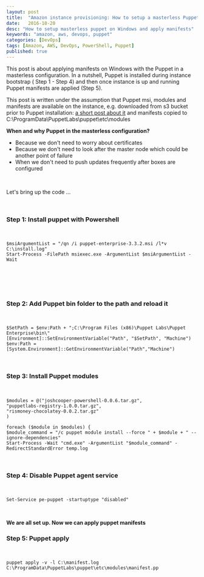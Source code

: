 ```yaml
---
layout: post
title:  "Amazon instance provisioning: How to setup a masterless Puppet on Windows and apply manifests"
date:   2016-10-20
desc: "How to setup masterless puppet on Windows and apply manifests"
keywords: "amazon, aws, devops, puppet"
categories: [DevOps]
tags: [Amazon, AWS, DevOps, PowerShell, Puppet]
published: true
---
```



This post is about applying manifests on Windows with the Puppet in a masterless configuration. 
In a nutshell, Puppet is installed during instance bootstrap ( Step 1 - Step 4) and then once instance is up and running Puppet manifests are applied (Step 5).

This post is written under the assumption that Puppet msi, modules and manifests are available on the instance, e.g. downloaded from s3 bucket prior to Puppet installation: [a short post about it](http://testprojects.co/devops/2016/10/04/amazon-s3-download.html) and manifests copied to C:\ProgramData\PuppetLabs\puppet\etc\modules


__When and why Puppet in the masterless configuration?__  
* Because we don't need to worry about certificates
* Because we don't need to look after the master node which could be another point of failure
* When we don't need to push updates frequently after boxes are configured

&nbsp;



Let's bring up the code ...

&nbsp;

### Step 1: Install puppet with Powershell

&nbsp;

```
$msiArgumentList = "/qn /i puppet-enterprise-3.3.2.msi /l*v C:\install.log"
Start-Process -FilePath msiexec.exe -ArgumentList $msiArgumentList -Wait
  
```
&nbsp;


&nbsp;  

### Step 2: Add Puppet bin folder to the path and reload it 

&nbsp;  

```
$SetPath = $env:Path + ";C:\Program Files (x86)\Puppet Labs\Puppet Enterprise\bin\"
[Environment]::SetEnvironmentVariable("Path", "$SetPath", "Machine")
$env:Path = [System.Environment]::GetEnvironmentVariable("Path","Machine")
```

&nbsp;  

### Step 3: Install Puppet modules

&nbsp;  

```
$modules = @("joshcooper-powershell-0.0.6.tar.gz",
"puppetlabs-registry-1.0.0.tar.gz",
"rismoney-chocolatey-0.0.2.tar.gz"
)

foreach ($module in $modules) {
$module_command = "/c puppet module install --force " + $module + " --ignore-dependencies"
Start-Process -Wait "cmd.exe" -ArgumentList "$module_command" -RedirectStandardError temp.log
```

&nbsp;  

### Step 4: Disable Puppet agent service 

&nbsp;  

```
Set-Service pe-puppet -startuptype "disabled"
```

&nbsp;  

__We are all set up. Now we can apply puppet manifests__


### Step 5: Puppet apply 

&nbsp;  

```
puppet apply -v -l C:\manifest.log C:\ProgramData\PuppetLabs\puppet\etc\modules\manifest.pp
```


